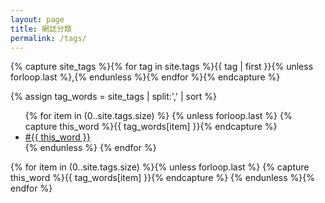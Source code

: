```yaml
---
layout: page
title: 網誌分類
permalink: /tags/
---
```


<!-- Get the tag name for every tag on the site and set them
to the `site_tags` variable. -->

<!--
{% capture site_tags %}{% for tag in site.tags %}{{ tag | first }}{% unless forloop.last %},{% endunless %}{% endfor %}{% endcapture %}
-->

<!-- `tag_words` is a sorted array of the tag names. -->
<!--
{% assign tag_words = site_tags | split:',' | sort %}
-->

<!-- List of all tags -->
<!--
<ul class="tags">
  {% for item in (0..site.tags.size) %}{% unless forloop.last %}
    {% capture this_word %}{{ tag_words[item] }}{% endcapture %}
    <li>
      <a href="#{{ this_word | cgi_escape }}" class="tag">{{ this_word }}
        <span>({{ site.tags[this_word].size }})</span>
      </a>
    </li>
  {% endunless %}{% endfor %}
</ul>

---
-->

<!-- Get the tag name for every tag on the site and set them
to the `site_tags` variable. -->


{% capture site_tags %}{% for tag in site.tags %}{{ tag | first }}{% unless forloop.last %},{% endunless %}{% endfor %}{% endcapture %}


<!-- `tag_words` is a sorted array of the tag names. -->
{% assign tag_words = site_tags | split:',' | sort %}

<!-- List of all tags -->
<ul class="tags">
	{% for item in (0..site.tags.size) %}
		{% unless forloop.last %}
			{% capture this_word %}{{ tag_words[item] }}{% endcapture %}
			<li>
				<a href="{{ site.baseurl }}/tags/#{{ this_word | cgi_escape }}" class="tag" onclick="hideAllElement();showElement('title_{{ this_word | cgi_escape }}');">#{{ this_word }}</a>
			</li>
		{% endunless %}
	{% endfor %}
</ul>



<!-- Posts by Tag -->
<div>
  {% for item in (0..site.tags.size) %}{% unless forloop.last %}
    {% capture this_word %}{{ tag_words[item] }}{% endcapture %}
    <div class="title" id="title_{{ this_word | cgi_escape }}" style="display: none;">
	    <h2 id="{{ this_word | cgi_escape }}">{{ this_word }}</h2>
	    <table>
		    <colgroup>
			    <col style="width:80%">
			    <col style="width:20%">
		    </colgroup>  
		    {% for post in site.tags[this_word] %}
		    	{% if post.title != null %}
		      		<!--<div>-->
			          <tr>
				          <td><a href="{{ post.url }}">{{ post.title }}</a></td>
				          <td>{{ post.date | date: "%Y-%m-%d" }}</td>
			          </tr>
		      		<!--</div>-->
		      		<!--<div style="clear: both;"></div>-->
		    	{% endif %}
		    {% endfor %}
	    </table>
    </div>
  {% endunless %}{% endfor %}
</div>